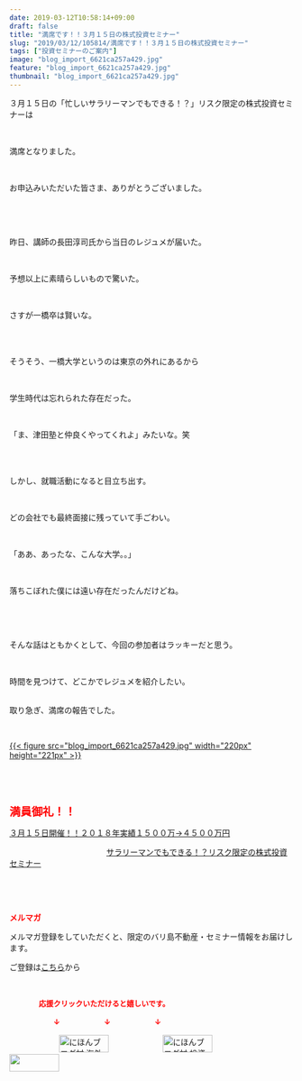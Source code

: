 ```yaml
---
date: 2019-03-12T10:58:14+09:00
draft: false
title: "満席です！！３月１５日の株式投資セミナー"
slug: "2019/03/12/105814/満席です！！３月１５日の株式投資セミナー"
tags: ["投資セミナーのご案内"]
image: "blog_import_6621ca257a429.jpg"
feature: "blog_import_6621ca257a429.jpg"
thumbnail: "blog_import_6621ca257a429.jpg"
---
```

<p>３月１５日の「忙しいサラリーマンでもできる！？」リスク限定の株式投資セミナーは</p><p> </p><p>満席となりました。</p><p> </p><p>お申込みいただいた皆さま、ありがとうございました。</p><p> </p><p> </p><p>昨日、講師の長田淳司氏から当日のレジュメが届いた。</p><p> </p><p>予想以上に素晴らしいもので驚いた。</p><p> </p><p>さすが一橋卒は賢いな。</p><p> </p><p><br/>そうそう、一橋大学というのは東京の外れにあるから</p><p> </p><p>学生時代は忘れられた存在だった。</p><p> </p><p>「ま、津田塾と仲良くやってくれよ」みたいな。笑</p><p> </p><p><br/>しかし、就職活動になると目立ち出す。</p><p> </p><p>どの会社でも最終面接に残っていて手ごわい。</p><p> </p><p>「ああ、あったな、こんな大学。。」</p><p> </p><p>落ちこぼれた僕には遠い存在だったんだけどね。</p><p> </p><p> </p><p>そんな話はともかくとして、今回の参加者はラッキーだと思う。</p><p> </p><p>時間を見つけて、どこかでレジュメを紹介したい。</p><p><br/>取り急ぎ、満席の報告でした。</p><p> </p><p><a href="blog_import_6621ca257a429.jpg">{{< figure src="blog_import_6621ca257a429.jpg" width="220px" height="221px" >}}</a></p><p> </p><p> </p><p><span style="font-size: 1.4em;"><span style="font-weight: bold;"><span style="color: rgb(255, 0, 0);">満員御礼！！</span></span></span></p><p><a href="entry-12439962299.html" target="_blank">３月１５日開催！！</a><a href="entry-12439962299.html" target="_blank">２０１８年実績１５００万→４５００万円</a>           </p><p>　　　　　　　　　　　　 <a href="entry-12439962299.html" target="_blank">サラリーマンでもできる！？リスク限定の株式投資セミナー</a></p><p> </p><p> </p><p><span style="font-weight: bold;"><span style="color: rgb(255, 0, 0);">メルマガ</span></span></p><p>メルマガ登録をしていただくと、限定のバリ島不動産・セミナー情報をお届けします。</p><p>ご登録は<a href="f9eeVI" target="_blank">こちら</a>から</p><p style="text-align: center;"> </p><p><font color="#ff0000" size="2"><strong>　　　　応援クリックいただけると嬉しいです。</strong></font></p><p><font color="#ff0000" size="2"><strong>　　　　　　↓　　　　　　↓　　　　　　↓</strong></font></p><p><a href="ranking.html?p_cid=01260127" id="&amp;blogmura_banner"><img alt="にほんブログ村 海外生活ブログ バリ島情報へ" border="0" height="31" src="data:image/svg+xml;charset=utf-8,%3Csvg%20xmlns%3D%22http%3A%2F%2Fwww.w3.org%2F2000%2Fsvg%22%20title%3D%22Placeholder%20for%20Images%22%20role%3D%22presentation%22%20viewBox%3D%220%200%2088%2031%22%20%2F%3E" width="88" data-src="//overseas.blogmura.com/bali/img/bali88_31.gif" style="aspect-ratio: auto 88 / 31;"/><noscript><img alt="にほんブログ村 海外生活ブログ バリ島情報へ" border="0" height="31" src="//overseas.blogmura.com/bali/img/bali88_31.gif" width="88"></noscript></a>  <a href="ranking.html?p_cid=01260127" id="&amp;blogmura_banner"><img alt="にほんブログ村 投資ブログ 不動産投資へ" border="0" height="31" src="data:image/svg+xml;charset=utf-8,%3Csvg%20xmlns%3D%22http%3A%2F%2Fwww.w3.org%2F2000%2Fsvg%22%20title%3D%22Placeholder%20for%20Images%22%20role%3D%22presentation%22%20viewBox%3D%220%200%2088%2031%22%20%2F%3E" width="88" data-src="//investment.blogmura.com/hudousantoushi/img/hudousantoushi88_31.gif" style="aspect-ratio: auto 88 / 31;"/><noscript><img alt="にほんブログ村 投資ブログ 不動産投資へ" border="0" height="31" src="//investment.blogmura.com/hudousantoushi/img/hudousantoushi88_31.gif" width="88"></noscript></a> <a href="link.php?1804582" title="人気ブログランキングへ"><img border="0" height="31" src="data:image/svg+xml;charset=utf-8,%3Csvg%20xmlns%3D%22http%3A%2F%2Fwww.w3.org%2F2000%2Fsvg%22%20title%3D%22Placeholder%20for%20Images%22%20role%3D%22presentation%22%20viewBox%3D%220%200%2088%2031%22%20%2F%3E" width="88" data-src="https://blog.with2.net/img/banner/banner_22.gif" style="aspect-ratio: auto 88 / 31;"/><noscript><img border="0" height="31" src="https://blog.with2.net/img/banner/banner_22.gif" width="88"></noscript></a></p><p> </p>

